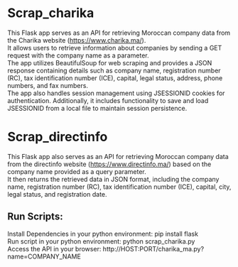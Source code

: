 # Scrap_charika
This Flask app serves as an API for retrieving Moroccan company data from the Charika website (https://www.charika.ma/).<br>It allows users to retrieve information about companies by sending a GET request with the company name as a parameter. <br>The app utilizes BeautifulSoup for web scraping and provides a JSON response containing details such as company name, registration number (RC), tax identification number (ICE), capital, legal status, address, phone numbers, and fax numbers. <br>The app also handles session management using JSESSIONID cookies for authentication. Additionally, it includes functionality to save and load JSESSIONID from a local file to maintain session persistence.

# Scrap_directinfo
This Flask app also serves as an API for retrieving Moroccan company data from the directinfo website (https://www.directinfo.ma/) based on the company name provided as a query parameter.<br>
It then returns the retrieved data in JSON format, including the company name, registration number (RC), tax identification number (ICE), capital, city, legal status, and registration date.

## Run Scripts:
Install Dependencies in your python environment: pip install flask<br>
Run script in your python environment: python scrap_charika.py<br>
Access the API in your browser: http://HOST:PORT/charika_ma.py?name=COMPANY_NAME
